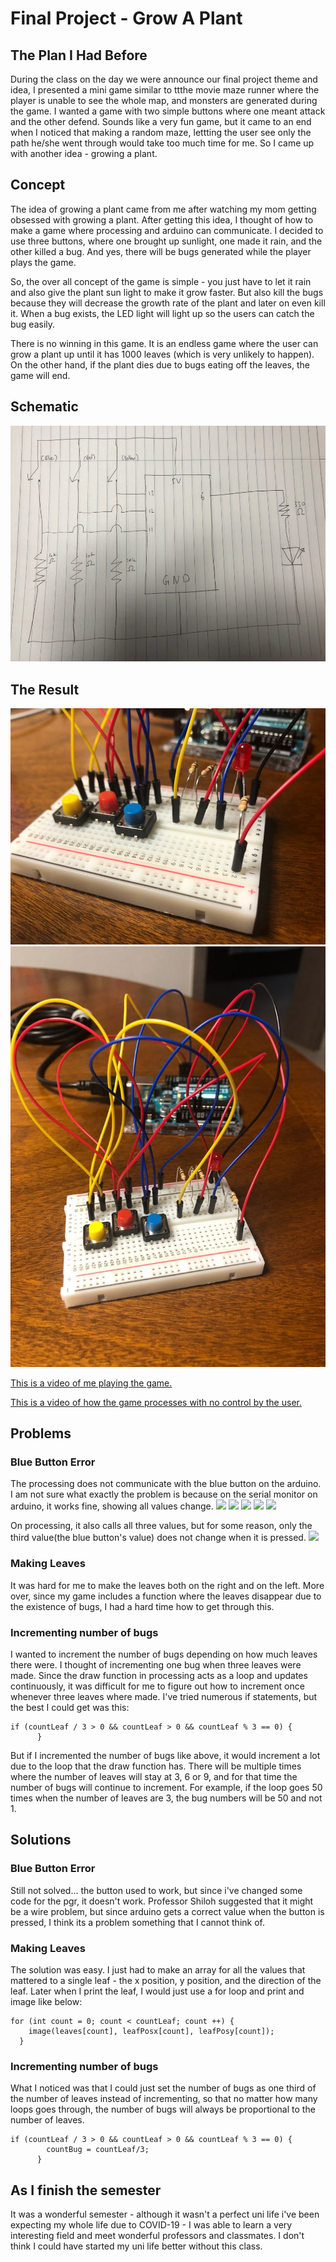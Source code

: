 # Final Project - Grow A Plant

## The Plan I Had Before
During the class on the day we were announce our final project theme and idea, I presented a mini game similar to ttthe movie maze runner where the player is unable to see the whole map, and monsters are generated during the game. I wanted a game with two simple buttons where one meant attack and the other defend. Sounds like a very fun game, but it came to an end when I noticed that making a random maze, lettting the user see only the path he/she went through would take too much time for me. So I came up with another idea - growing a plant.

## Concept
The idea of growing a plant came from me after watching my mom getting obsessed with growing a plant. After getting this idea, I thought of how to make a game where processing and arduino can communicate. I decided to use three buttons, where one brought up sunlight, one made it rain, and the other killed a bug. And yes, there will be bugs generated while the player plays the game.

So, the over all concept of the game is simple - you just have to let it rain and also give the plant sun light to make it grow faster. But also kill the bugs because they will decrease the growth rate of the plant and later on even kill it. When a bug exists, the LED light will light up so the users can catch the bug easily.

There is no winning in this game. It is an endless game where the user can grow a plant up until it has 1000 leaves (which is very unlikely to happen). On the other hand, if the plant dies due to bugs eating off the leaves, the game will end.

## Schematic
![](mediaForREADME/schematicfinal.jpeg)

## The Result
![](mediaForREADME/board1.jpeg)
![](mediaForREADME/board2.jpeg)

[This is a video of me playing the game.](https://youtu.be/6S4vNLqhVjU)

[This is a video of how the game processes with no control by the user.](https://youtu.be/UBSG5LHPg1Q)

## Problems
### Blue Button Error
The processing does not communicate with the blue button on the arduino. I am not sure what exactly the problem is because on the serial monitor on arduino, it works fine, showing all values change.
![](mediaForREADME/screenMonitor1.jpeg)
![](mediaForREADME/screenMonitor2.jpeg)
![](mediaForREADME/screenMonitor3.jpeg)
![](mediaForREADME/screenMonitor4.jpeg)
![](mediaForREADME/screenMonitor5.jpeg)

On processing, it also calls all three values, but for some reason, only the third value(the blue button's value) does not change when it is pressed.
![](mediaForREADME/processing.jpeg)

### Making Leaves
It was hard for me to make the leaves both on the right and on the left. More over, since my game includes a function where the leaves disappear due to the existence of bugs, I had a hard time how to get through this.


### Incrementing number of bugs
I wanted to increment the number of bugs depending on how much leaves there were. I thought of incrementing one bug when three leaves were made.
Since the draw function in processing acts as a loop and updates continuously, it was difficult for me to figure out how to increment once whenever three leaves where made.
I've tried numerous if statements, but the best I could get was this:

```
if (countLeaf / 3 > 0 && countLeaf > 0 && countLeaf % 3 == 0) { 
      }
```

But if I incremented the number of bugs like above, it would increment a lot due to the loop that the draw function has. There will be multiple times where the number of leaves will stay at 3, 6 or 9, and for that time the number of bugs will continue to increment. For example, if the loop goes 50 times when the number of leaves are 3, the bug numbers will be 50 and not 1.


## Solutions
### Blue Button Error
Still not solved... the button used to work, but since i've changed some code for the pgr, it doesn't work. Professor Shiloh suggested that it might be a wire problem, but since arduino gets a correct value when the button is pressed, I think its a problem something that I cannot think of.

### Making Leaves
The solution was easy. I just had to make an array for all the values that mattered to a single leaf - the x position, y position, and the direction of the leaf. Later when  I print the leaf, I would just use a for loop and print and image like below:

```
for (int count = 0; count < countLeaf; count ++) {
    image(leaves[count], leafPosx[count], leafPosy[count]);
  }
```

### Incrementing number of bugs
What I noticed was that I could just set the number of bugs as one third of the number of leaves instead of incrementing, so that no matter how many loops goes through, the number of bugs will always be proportional to the number of leaves.
```
if (countLeaf / 3 > 0 && countLeaf > 0 && countLeaf % 3 == 0) {
        countBug = countLeaf/3;            
      }
```

## As I finish the semester
It was a wonderful semester - although it wasn't a perfect uni life i've been expecting my whole life due to COVID-19 - I was able to learn a very interesting field and meet wonderful professors and classmates. I don't think I could have started my uni life better without this class.
